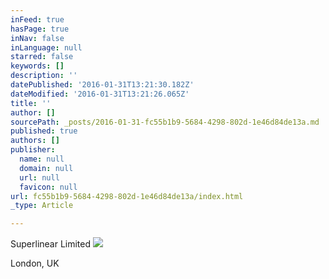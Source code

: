 ```yaml
---
inFeed: true
hasPage: true
inNav: false
inLanguage: null
starred: false
keywords: []
description: ''
datePublished: '2016-01-31T13:21:30.182Z'
dateModified: '2016-01-31T13:21:26.065Z'
title: ''
author: []
sourcePath: _posts/2016-01-31-fc55b1b9-5684-4298-802d-1e46d84de13a.md
published: true
authors: []
publisher:
  name: null
  domain: null
  url: null
  favicon: null
url: fc55b1b9-5684-4298-802d-1e46d84de13a/index.html
_type: Article

---
```

Superlinear Limited
![](https://the-grid-user-content.s3-us-west-2.amazonaws.com/ef9c01b6-5e1e-402f-a92b-28bc39a9fde1.png)

London, UK
